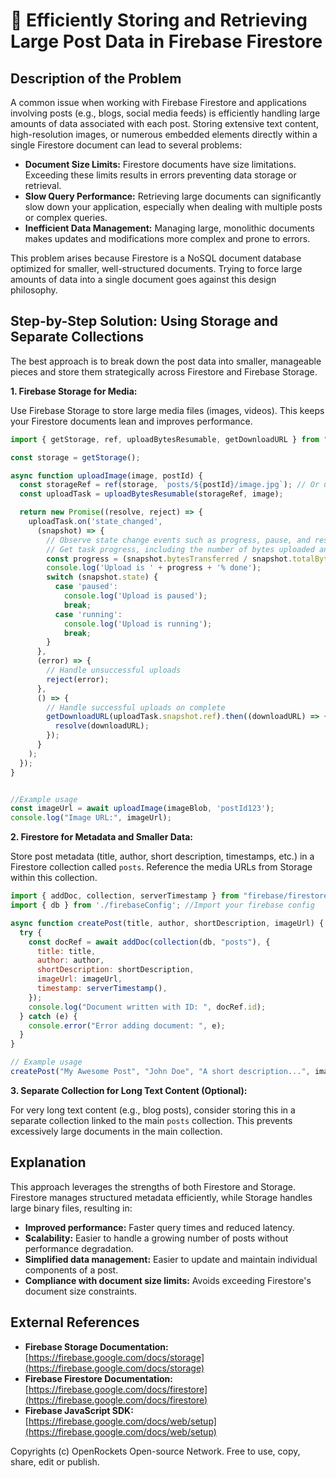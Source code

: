 # 🐞 Efficiently Storing and Retrieving Large Post Data in Firebase Firestore


## Description of the Problem

A common issue when working with Firebase Firestore and applications involving posts (e.g., blogs, social media feeds) is efficiently handling large amounts of data associated with each post.  Storing extensive text content, high-resolution images, or numerous embedded elements directly within a single Firestore document can lead to several problems:

* **Document Size Limits:** Firestore documents have size limitations. Exceeding these limits results in errors preventing data storage or retrieval.
* **Slow Query Performance:** Retrieving large documents can significantly slow down your application, especially when dealing with multiple posts or complex queries.
* **Inefficient Data Management:**  Managing large, monolithic documents makes updates and modifications more complex and prone to errors.

This problem arises because Firestore is a NoSQL document database optimized for smaller, well-structured documents.  Trying to force large amounts of data into a single document goes against this design philosophy.


## Step-by-Step Solution:  Using Storage and Separate Collections

The best approach is to break down the post data into smaller, manageable pieces and store them strategically across Firestore and Firebase Storage.

**1.  Firebase Storage for Media:**

Use Firebase Storage to store large media files (images, videos).  This keeps your Firestore documents lean and improves performance.

```javascript
import { getStorage, ref, uploadBytesResumable, getDownloadURL } from "firebase/storage";

const storage = getStorage();

async function uploadImage(image, postId) {
  const storageRef = ref(storage, `posts/${postId}/image.jpg`); // Or use a unique filename
  const uploadTask = uploadBytesResumable(storageRef, image);

  return new Promise((resolve, reject) => {
    uploadTask.on('state_changed',
      (snapshot) => {
        // Observe state change events such as progress, pause, and resume
        // Get task progress, including the number of bytes uploaded and the total number of bytes to be uploaded
        const progress = (snapshot.bytesTransferred / snapshot.totalBytes) * 100;
        console.log('Upload is ' + progress + '% done');
        switch (snapshot.state) {
          case 'paused':
            console.log('Upload is paused');
            break;
          case 'running':
            console.log('Upload is running');
            break;
        }
      },
      (error) => {
        // Handle unsuccessful uploads
        reject(error);
      },
      () => {
        // Handle successful uploads on complete
        getDownloadURL(uploadTask.snapshot.ref).then((downloadURL) => {
          resolve(downloadURL);
        });
      }
    );
  });
}


//Example usage
const imageUrl = await uploadImage(imageBlob, 'postId123');
console.log("Image URL:", imageUrl);
```

**2. Firestore for Metadata and Smaller Data:**

Store post metadata (title, author, short description, timestamps, etc.) in a Firestore collection called `posts`.  Reference the media URLs from Storage within this collection.

```javascript
import { addDoc, collection, serverTimestamp } from "firebase/firestore";
import { db } from './firebaseConfig'; //Import your firebase config

async function createPost(title, author, shortDescription, imageUrl) {
  try {
    const docRef = await addDoc(collection(db, "posts"), {
      title: title,
      author: author,
      shortDescription: shortDescription,
      imageUrl: imageUrl,
      timestamp: serverTimestamp(),
    });
    console.log("Document written with ID: ", docRef.id);
  } catch (e) {
    console.error("Error adding document: ", e);
  }
}

// Example usage
createPost("My Awesome Post", "John Doe", "A short description...", imageUrl);
```

**3. Separate Collection for Long Text Content (Optional):**

For very long text content (e.g., blog posts), consider storing this in a separate collection linked to the main `posts` collection. This prevents excessively large documents in the main collection.


## Explanation

This approach leverages the strengths of both Firestore and Storage.  Firestore manages structured metadata efficiently, while Storage handles large binary files, resulting in:

* **Improved performance:** Faster query times and reduced latency.
* **Scalability:** Easier to handle a growing number of posts without performance degradation.
* **Simplified data management:** Easier to update and maintain individual components of a post.
* **Compliance with document size limits:** Avoids exceeding Firestore's document size constraints.


## External References

* **Firebase Storage Documentation:** [https://firebase.google.com/docs/storage](https://firebase.google.com/docs/storage)
* **Firebase Firestore Documentation:** [https://firebase.google.com/docs/firestore](https://firebase.google.com/docs/firestore)
* **Firebase JavaScript SDK:** [https://firebase.google.com/docs/web/setup](https://firebase.google.com/docs/web/setup)


Copyrights (c) OpenRockets Open-source Network. Free to use, copy, share, edit or publish.


